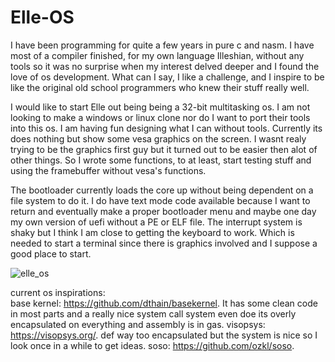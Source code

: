 # Elle-OS

I have been programming for quite a few years in pure c and nasm. I have most of a compiler finished, for my own language Illeshian, without any tools so it was no surprise when my interest delved deeper and I found the love of os development. What can I say, I like a challenge, and I inspire to be like the original old school programmers who knew their stuff really well. 

I would like to start Elle out being being a 32-bit multitasking os. I am not looking to make a windows or linux clone nor do I want to port their tools into this os. I am having fun designing what I can without tools. Currently its does nothing but show some vesa graphics on the screen. I wasnt realy trying to be the graphics first guy but it turned out to be easier then alot of other things. So I wrote some functions, to at least, start testing stuff and using the framebuffer without vesa's functions.

The bootloader currently loads the core up without being dependent on a file system to do it. I do have text mode code available because I want to return and eventually make a proper bootloader menu and maybe one day my own version of uefi without a PE or ELF file. The interrupt system is shaky but I think I am close to getting the keyboard to work. Which is needed to start a terminal since there is graphics involved and I suppose a good place to start.



![elle_os](https://github.com/ravenleeblack/Elle-OS/assets/76606152/62338810-4413-47a3-a214-1c31e8296587)




current os inspirations:  
base kernel: https://github.com/dthain/basekernel. It has some clean code in most parts and a really nice system call system even doe its overly encapsulated on everything and assembly is in gas.
visopsys: https://visopsys.org/. def way too encapsulated but the system is nice so I look once in a while to get ideas.
soso: https://github.com/ozkl/soso. 








